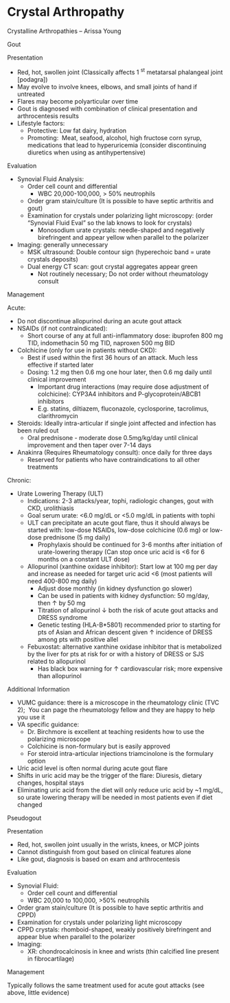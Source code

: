 # Crystal Arthropathy

Crystalline Arthropathies – Arissa Young

Gout

Presentation

-   Red, hot, swollen joint (Classically affects 1 <sup>st</sup>
    metatarsal phalangeal joint \[podagra\])
-   May evolve
    to involve knees, elbows, and small joints of hand if untreated
-   Flares
    may
    become polyarticular over time
-   Gout is diagnosed with combination of clinical
    presentation and arthrocentesis results
-   Lifestyle factors:
    -   Protective: Low fat dairy, hydration
    -   Promoting:  Meat, seafood, alcohol, high fructose corn syrup,
        medications that lead to hyperuricemia (consider discontinuing
        diuretics when using as antihypertensive)

Evaluation

-   Synovial Fluid Analysis:
    -   Order cell count and differential
        -   WBC 20,000-100,000, > 50% neutrophils
    -   Order gram stain/culture (It is possible to have septic
        arthritis and gout)
    -   Examination for crystals under polarizing light microscopy:
        (order “Synovial Fluid Eval” so the lab knows to look for
        crystals)
        -   Monosodium urate crystals: needle-shaped and negatively
            birefringent and appear yellow when parallel to the
            polarizer
-   Imaging: generally unnecessary
    -   MSK ultrasound: Double contour sign (hyperechoic band = urate
        crystals deposits)
    -   Dual energy CT scan: gout crystal aggregates appear green
        -   Not routinely necessary; Do not order without rheumatology
            consult

Management

Acute:

-   Do not discontinue allopurinol during an acute gout attack
-   NSAIDs (if not contraindicated):
    -   Short course of any at full anti-inflammatory dose: ibuprofen
        800 mg TID, indomethacin 50 mg TID, naproxen 500 mg BID
-   Colchicine (only for use in patients without CKD):
    -   Best if used within the first 36 hours of an attack. Much less
        effective if started later
    -   Dosing: 1.2 mg then 0.6 mg one hour later, then 0.6 mg daily
        until clinical improvement
        -   Important drug interactions (may require dose adjustment of
            colchicine): CYP3A4 inhibitors and P-glycoprotein/ABCB1
            inhibitors
        -   E.g. statins, diltiazem, fluconazole, cyclosporine,
            tacrolimus, clarithromycin
-   Steroids: Ideally intra-articular if single joint affected and
    infection has been ruled out
    -   Oral prednisone - moderate dose 0.5mg/kg/day until clinical
        improvement and then taper over 7-14 days
-   Anakinra (Requires Rheumatology consult): once daily for three days
    -   Reserved for patients who have contraindications to all other
        treatments

Chronic:

-   Urate Lowering Therapy (ULT)
    -   Indications: 2-3 attacks/year, tophi, radiologic changes, gout
        with CKD, urolithiasis
    -   Goal serum urate: \<6.0 mg/dL or \<5.0 mg/dL in patients with
        tophi
    -   ULT can precipitate an acute gout flare, thus it should always
        be started with: low-dose NSAIDs, low-dose colchicine (0.6 mg)
        or low-dose prednisone (5 mg daily)
        -   Prophylaxis should be continued for 3-6 months after
            initiation of urate-lowering therapy (Can stop once uric
            acid is \<6 for 6 months on a constant ULT dose)
    -   Allopurinol (xanthine oxidase inhibitor): Start low at 100 mg
        per day and increase as needed for target uric acid \<6 (most
        patients will need 400-800 mg daily)
        -   Adjust dose monthly (in kidney dysfunction go slower)
        -   Can be used in patients with kidney dysfunction: 50 mg/day,
            then
            ↑
            by 50 mg
        -   Titration of allopurinol
            ↓
            both the risk of acute gout attacks and DRESS syndrome
        -   Genetic testing (HLA-B\*5801) recommended prior to starting
            for pts of Asian and African descent given
            ↑
            incidence of DRESS among pts with positive allel
    -   Febuxostat: alternative xanthine oxidase inhibitor that is
        metabolized by the liver for pts at risk for or with a history
        of DRESS or SJS related to allopurinol
        -   Has black box warning for
            ↑
            cardiovascular risk; more expensive than allopurinol

Additional Information

-   VUMC guidance: there is a microscope in the rheumatology clinic (TVC
    2);  You can page the rheumatology fellow and they are happy to help
    you use it
-   VA specific guidance:
    -   Dr. Birchmore is excellent at teaching residents how to use the
        polarizing microscope
    -   Colchicine is non-formulary but is easily approved
    -   For steroid intra-articular injections triamcinolone is the
        formulary option
-   Uric acid level is often normal during acute gout flare
-   Shifts in uric acid may be the trigger of the flare: Diuresis,
    dietary changes, hospital stays
-   Eliminating uric acid from the diet will only reduce uric acid by
    \~1 mg/dL, so urate lowering therapy will be needed in most patients
    even if diet changed

Pseudogout

Presentation

-   Red, hot, swollen joint usually in the wrists, knees, or MCP joints
-   Cannot distinguish from gout based on clinical features alone
-   Like gout, diagnosis is based on exam and arthrocentesis

Evaluation

-   Synovial Fluid:
    -   Order cell count and differential
    -   WBC 20,000 to 100,000, >50% neutrophils
-   Order gram stain/culture (It is possible to have septic arthritis
    and CPPD)
-   Examination for crystals under polarizing light microscopy
-   CPPD crystals: rhomboid-shaped, weakly positively birefringent and
    appear blue when parallel to the polarizer
-   Imaging:
    -   XR: chondrocalcinosis in knee and wrists (thin calcified line
        present in fibrocartilage)

Management

Typically follows the same treatment used for acute gout attacks (see
above, little evidence)
